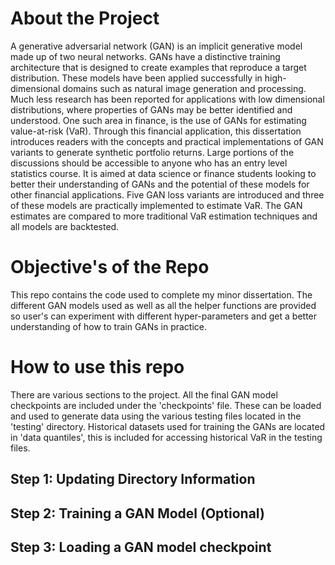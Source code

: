 # About the Project  
A generative adversarial network (GAN) is an implicit generative model made up of two neural networks. GANs have a distinctive training architecture that is designed to create examples that reproduce a target distribution. These models have been applied successfully in high-dimensional domains such as natural image generation and processing. Much less research has been reported for applications with low dimensional distributions, where properties of GANs may be better identified and understood. One such area in finance, is the use of GANs for estimating value-at-risk (VaR). Through this financial application, this dissertation introduces readers with the concepts and practical implementations of GAN variants to generate synthetic portfolio returns. Large portions of the discussions should be accessible to anyone who has an entry level statistics course. It is aimed at data science or finance students looking to better their understanding of GANs and the potential of these models for other financial applications. Five GAN loss variants are introduced and three of these models are practically implemented to estimate VaR. The GAN estimates are compared to more traditional VaR estimation techniques and all models are backtested.

# Objective's of the Repo
This repo contains the code used to complete my minor dissertation. The different GAN models used as well as all the helper functions are provided so user's can experiment with different hyper-parameters and get a better understanding of how to train GANs in practice. 

# How to use this repo 
There are various sections to the project. All the final GAN model checkpoints are included under the 'checkpoints' file. These can be loaded and used to generate data using the various testing files located in the 'testing' directory. Historical datasets used for training the GANs are located in 'data quantiles', this is included for accessing historical VaR in the testing files. 

## Step 1: Updating Directory Information

## Step 2: Training a GAN Model (Optional)

## Step 3: Loading a GAN model checkpoint 
